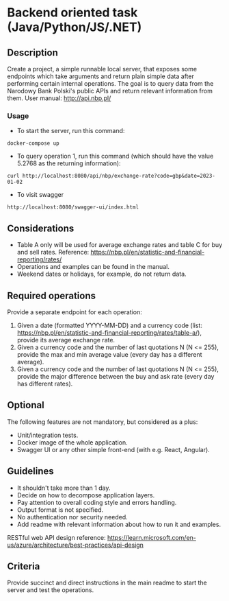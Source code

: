 # Backend oriented task (Java/Python/JS/.NET)

## Description

Create a project, a simple runnable local server, that exposes some endpoints which take arguments and return plain simple data after performing certain internal operations.
The goal is to query data from the Narodowy Bank Polski's public APIs and return relevant information from them. User manual: http://api.nbp.pl/


### Usage

- To start the server, run this command:
```
docker-compose up
```
- To query operation 1, run this command (which should have the value 5.2768 as the returning information):
```
curl http://localhost:8080/api/nbp/exchange-rate?code=gbp&date=2023-01-02
```
- To visit swagger
```
http://localhost:8080/swagger-ui/index.html
```


## Considerations

- Table A only will be used for average exchange rates and table C for buy and sell rates. Reference: https://nbp.pl/en/statistic-and-financial-reporting/rates/
- Operations and examples can be found in the manual.
- Weekend dates or holidays, for example, do not return data.

## Required operations

Provide a separate endpoint for each operation:
1. Given a date (formatted YYYY-MM-DD) and a currency code (list: https://nbp.pl/en/statistic-and-financial-reporting/rates/table-a/), provide its average exchange rate.
2. Given a currency code and the number of last quotations N (N <= 255), provide the max and min average value (every day has a different average).
3. Given a currency code and the number of last quotations N (N <= 255), provide the major difference between the buy and ask rate (every day has different rates).

## Optional

The following features are not mandatory, but considered as a plus:
- Unit/integration tests.
- Docker image of the whole application.
- Swagger UI or any other simple front-end (with e.g. React, Angular).


## Guidelines

- It shouldn't take more than 1 day.
- Decide on how to decompose application layers.
- Pay attention to overall coding style and errors handling.
- Output format is not specified.
- No authentication nor security needed.
- Add readme with relevant information about how to run it and examples.

RESTful web API design reference: https://learn.microsoft.com/en-us/azure/architecture/best-practices/api-design

## Criteria

Provide succinct and direct instructions in the main readme to start the server and test the operations.


